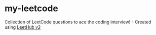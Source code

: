 # my-leetcode
Collection of LeetCode questions to ace the coding interview! - Created using [LeetHub v2](https://github.com/arunbhardwaj/LeetHub-2.0)
